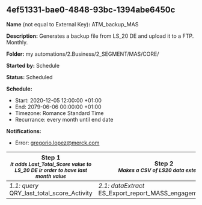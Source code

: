 ## 4ef51331-bae0-4848-93bc-1394abe6450c

**Name** (not equal to External Key)**:** ATM_backup_MAS

**Description:** Generates a backup file from LS_20 DE and upload it to a FTP. Monthly.

**Folder:** my automations/2.Business/2_SEGMENT/MAS/CORE/

**Started by:** Schedule

**Status:** Scheduled

**Schedule:**

* Start: 2020-12-05 12:00:00 +01:00
* End: 2079-06-06 00:00:00 +01:00
* Timezone: Romance Standard Time
* Recurrance: every month until end date

**Notifications:**

* Error: gregorio.lopez@merck.com

| Step 1<br>_<small>It adds Last_Total_Score value to LS_20 DE ir order to have last month value</small>_ | Step 2<br>_<small>Makes a CSV of LS20 data extension</small>_ | Step 3<br>_<small>Move CSV file to Export folder in FTP</small>_ | Step 4<br>_<small>-</small>_ | Step 5<br>_<small>-</small>_ |
| --- | --- | --- | --- | --- |
| _1.1: query_<br>QRY_last_total_score_Activity | _2.1: dataExtract_<br>ES_Export_report_MASS_engagement_activity | _3.1: fileTransfer_<br>ES_File_Transfer_Report_MASS_engagement_DE | _4.1: emailSend_<br>Data_export_atm_email | _5.1: query_<br>QRY_Monthly_BackUp_LS20 |
